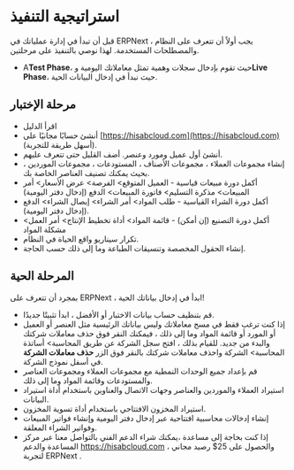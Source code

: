 # استراتيجية التنفيذ

قبل أن تبدأ في إدارة عملياتك في ERPNext ، يجب أولاً أن تتعرف على النظام والمصطلحات المستخدمة. لهذا نوصي بالتنفيذ على مرحلتين.

* A**Test Phase**، حيث تقوم بإدخال سجلات وهمية تمثل معاملاتك اليومية و**Live Phase**، حيث نبدأ في إدخال البيانات الحية.

## مرحلة الإختبار

* اقرأ الدليل
* أنشئ حسابًا مجانيًا على [https://hisabcloud.com](https://hisabcloud.com) (أسهل طريقة للتجربة).
* أنشئ أول عميل ومورد وعنصر. أضف القليل حتى تتعرف عليهم.
* إنشاء مجموعات العملاء ، مجموعات الأصناف ، المستودعات ، مجموعات الموردين ، بحيث يمكنك تصنيف العناصر الخاصة بك.
* أكمل دورة مبيعات قياسية - العميل المتوقع> الفرصة> عرض الأسعار> أمر المبيعات> مذكرة التسليم> فاتورة المبيعات> الدفع (إدخال دفتر اليومية)
* أكمل دورة الشراء القياسية - طلب المواد> أمر الشراء> إيصال الشراء> الدفع (إدخال دفتر اليومية).
* أكمل دورة التصنيع (إن أمكن) - قائمة المواد> أداة تخطيط الإنتاج> أمر العمل> مشكلة المواد
* تكرار سيناريو واقع الحياة في النظام.
* إنشاء الحقول المخصصة وتنسيقات الطباعة وما إلى ذلك حسب الحاجة.

## المرحلة الحية

بمجرد أن تتعرف على ERPNext ، ابدأ في إدخال بياناتك الحية!

* قم بتنظيف حساب بيانات الاختبار أو الأفضل ، ابدأ تثبيتًا جديدًا.
* إذا كنت ترغب فقط في مسح معاملاتك وليس بياناتك الرئيسية مثل العنصر أو العميل أو المورد أو قائمة المواد وما إلى ذلك ، فيمكنك النقر فوق حذف معاملات شركتك والبدء من جديد. للقيام بذلك ، افتح سجل الشركة عن طريق المحاسبة> أساتذة المحاسبة> الشركة واحذف معاملات شركتك بالنقر فوق الزر **حذف معاملات الشركة** في أسفل نموذج الشركة.
* قم بإعداد جميع الوحدات النمطية مع مجموعات العملاء ومجموعات العناصر والمستودعات وقائمة المواد وما إلى ذلك.
* استيراد العملاء والموردين والعناصر وجهات الاتصال والعناوين باستخدام أداة استيراد البيانات.
* استيراد المخزون الافتتاحي باستخدام أداة تسوية المخزون.
* إنشاء إدخالات محاسبية افتتاحية عبر إدخال دفتر اليومية وإنشاء فواتير المبيعات وفواتير الشراء المعلقة.
* إذا كنت بحاجة إلى مساعدة ،يمكنك شراء الدعم الفني بالتواصل معنا عبر مركز المساعدة والدعم https://hisabcloud.com ، والحصول على 25$ رصيد مجاني لتجربة ERPNext .
